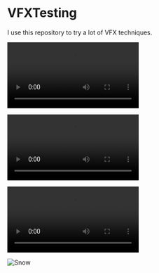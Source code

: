 # VFXTesting

I use this repository to try a lot of VFX techniques.


![Grass](https://github.com/FloreauLuca/LudwigJam/blob/master/Assets/VFX/Grass/grass.mp4)

![Circles](https://github.com/FloreauLuca/LudwigJam/blob/master/Assets/VFX/Circles/eternals.mp4)

![HexaScreen](https://github.com/FloreauLuca/LudwigJam/blob/master/Assets/VFX/HexaSreen/HexaScreen.mp4)

![Snow](https://github.com/FloreauLuca/LudwigJam/blob/master/Assets/VFX/Snow/Snwo.gif)




